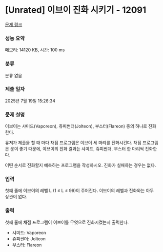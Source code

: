# [Unrated] 이브이 진화 시키기 - 12091 

[문제 링크](https://www.acmicpc.net/problem/12091) 

### 성능 요약

메모리: 14120 KB, 시간: 100 ms

### 분류

분류 없음

### 제출 일자

2025년 7월 19일 15:26:34

### 문제 설명

<p>이브이는 샤미드(Vaporeon), 쥬피썬더(Jolteon), 부스터(Flareon) 중의 하나로 진화한다.</p>

<p>유저가 제출을 할 때 마다 채점 프로그램은 이브이 세 마리를 진화시킨다. 채점 프로그램은 운이 좋기 때문에, 이브이의 진화 결과는 샤미드, 쥬피썬더, 부스터 한 마리씩 진화한다.</p>

<p>어떤 순서로 진화할지 예측하는 프로그램을 작성하시오. 진화가 실패하는 경우는 없다.</p>

### 입력 

 <p>첫째 줄에 이브이의 레벨 L (1 ≤ L ≤ 99)이 주어진다. 이브이의 레벨과 진화와는 아무 상관이 없다.</p>

### 출력 

 <p>첫째 줄에 채점 프로그램이 이브이를 무엇으로 진화시켰는지 출력한다.</p>

<ul>
	<li>샤미드: Vaporeon</li>
	<li>쥬피썬더: Jolteon</li>
	<li>부스터: Flareon</li>
</ul>

